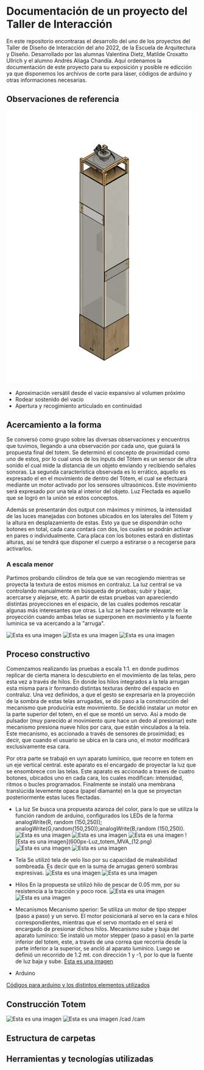 # Documentación de un proyecto del Taller de Interacción

En este repositorio encontraras el desarrollo del uno de los proyectos del Taller de Diseño de Interacción del año 2022, de la Escuela de Arquitectura y Diseño. Desarrollado por las alumnas Valentina Dietz, Matilde Croxatto Ullrich y el alumno Andrés Aliaga Chandía. Aquí ordenamos la documentación de este proyecto para su exposición y posible re edicción ya que disponemos los archivos de corte para láser, códigos de arduino y otras informaciones necesarias.

## Observaciones de referencia

![Esta es una imagen](https://github.com/MatildeCU/Luminosidad-flectada-erraticamente-en-proximidad/blob/main/Ima/Totem%20M%C3%B3dulo%202%20Taller%20de%20Dise%C3%B1o%20de%20Interacci%C3%B3n%20Dibujo%20iso%20v1-01.jpg)

- Aproximación versátil desde el vacío expansivo al volumen próximo 
- Rodear sostenido del vacío 
- Apertura y recogimiento articulado en continuidad

## Acercamiento a la forma

Se conversó como grupo sobre las diversas observaciones y encuentros que tuvimos, llegando a una observación por cada uno, que guiará la propuesta final del totem. Se determinó el concepto de proximidad como uno de estos, por lo cual unos de los inputs del Tótem es un sensor de ultra sonido el cual mide la distancia de un objeto enviando y recibiendo señales sonoras. La segunda característica observada es lo errático, aquello es expresado el en el movimiento de dentro del Tótem, el cual se efectuará mediante un motor activado por los sensores ultrasónicos. Este movimiento será expresado por una tela al interior del objeto. Luz Flectada es aquello que se logró en la unión se estos conceptos.

Además se presentarán dos output con máximos y mínimos, la intensidad de las luces manejadas con botones ubicados en los laterales del Tótem y la altura en desplazamiento de estas. Esto ya que se dispondrán ocho botones en total, cada cara contará con dos, los cuales se podrán activar en pares o individualmente. Cara placa con los botones estará en distintas alturas, así se tendrá que disponer el cuerpo a estirarse o a recogerse para activarlos.

### A escala menor
Partimos probando cilindros de tela que se van recogiendo mientras se proyecta la textura de estos mismos en contraluz. La luz central se va controlando manualmente en búsqueda de pruebas; subir y bajar, acercarse y alejarse, etc. A partir de estas pruebas van apareciendo distintas proyecciones en el espacio, de las cuales podemos rescatar algunas más interesantes que otras. La luz se hace parte relevante en la proyección cuando ambas telas se superponen en movimiento y la fuente luminica se va acercando a la "arruga".

![Esta es una imagen](Construccion_escala_menor_totem_MVA_pruebas_constructivas_(2).jpg)
![Esta es una imagen]()
![Esta es una imagen]()

## Proceso constructivo

Comenzamos realizando las pruebas a escala 1:1. en donde pudimos replicar de cierta manera lo descubierto en el movimiento de las telas, pero esta vez a través de hilos. En donde los hilos integrados a la tela arrugan esta misma para ir formando distintas texturas dentro del espacio en contraluz. Una vez definidos, a que el gesto se expresaría en la proyección de la sombra de estas telas arrugadas, se dio paso a la construcción del mecanismo que produciría este movimiento. 
Se decidió instalar un motor en la parte superior del totem, en el que se montó un servo. Así a modo de pulsador (muy parecido al movimiento qure hace un dedo al presionar) este mecanismo presiona nueve hilos por cara, que están vinculados a la tela. Este mecanismo, es accionado a través de sensores de proximidad; es decir, que cuando el usuario se ubica en la cara uno, el motor modificará exclusivamente esa cara.

Por otra parte se trabajó en uyn aparato lumínico, que recorre en totem en un eje vertical central. este aparato es el encargado de proyectar la luz que se ensombrece con las telas. Este aparato es accionado a traves de cuatro botones, ubicados uno en cada cara, los cuales modifican: intensidad, ritmos o bucles programados. 
Finalmente se instaló una membrana translúcida levemente opaca (papel diamante) en la que se proyectan posteriormente estas luces flectadas. 



- La luz
Se busca una propuesta azaroza del color, para lo que se utiliza la función random de arduino, configurados los LEDs de la forma analogWrite(R, random (150,250)); analogWrite(G,random(150,250));analogWrite(B,random (150,250)).
![Esta es una imagen](500px-Luz_flectada_MVA.png)
![Esta es una imagen](500px-Luz_flectada_mva_2.png)
![Esta es una imagen](600px-Luz_totem_MVA_(1).jpg)
![Esta es una imagen](600px-Luz_totem_MVA_(12.png)
![Esta es una imagen](600px-Luz_totem_MVA_(2).jpg)
![Esta es una imagen](600px-Luz_totem_MVA_(3).jpg)

- Tela
Se utilizó tela de velo liso por su capacidad de maleabilidad sombreada. Es decir que en la suma de arrugas generó sombras expresivas. 
![Esta es una imagen](500px-Pruebas_tela_escala_real_mva_(2).png)
![Esta es una imagen](Hilos_tela_mva_2.png)

- Hilos
En la propuesta se utilizó hilo de pescar de 0.05 mm, por su resistencia a la tracción y poco roce.
![Esta es una imagen](600px-Hilos_tela_mva.jpg)
![Esta es una imagen]()


- Mecanismos
 Mecanismo sperior:
 Se utiliza un motor de tipo stepper (paso a paso) y un servo. El motor posicionará al servo en la cara e hilos correspondientes, mientras que el servo montado en el será el encargado de presionar dichos hilos.
 Mecanismo sube y baja del aparato lumínico:
 Se instaló un motor stepper (paso a paso) en la parte inferior del totem, este, a través de una correa que recorria desde la parte inferior a la superior, se ancló al aparato lumínico. Luego se definió un recorrido de 1.2 mt. con dirección 1 y -1, por lo que la fuente de luz baja y sube.
[Esta es una imagen](600px-Mecanismo_tela_hilos_mva.jpg)

- Arduino

[Códigos para arduino y los distintos elementos utilizados](ino/README.md)


## Construcción Totem

![Esta es una imagen](800px-Totem_escala_real_terminado.jpg)
![Esta es una imagen]()
/cad
/cam
## Estructura de carpetas
## Herramientas y tecnologías utilizadas

